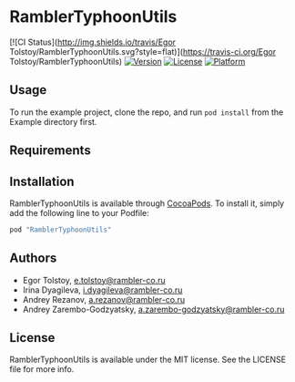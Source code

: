 # RamblerTyphoonUtils

[![CI Status](http://img.shields.io/travis/Egor Tolstoy/RamblerTyphoonUtils.svg?style=flat)](https://travis-ci.org/Egor Tolstoy/RamblerTyphoonUtils)
[![Version](https://img.shields.io/cocoapods/v/RamblerTyphoonUtils.svg?style=flat)](http://cocoapods.org/pods/RamblerTyphoonUtils)
[![License](https://img.shields.io/cocoapods/l/RamblerTyphoonUtils.svg?style=flat)](http://cocoapods.org/pods/RamblerTyphoonUtils)
[![Platform](https://img.shields.io/cocoapods/p/RamblerTyphoonUtils.svg?style=flat)](http://cocoapods.org/pods/RamblerTyphoonUtils)

## Usage

To run the example project, clone the repo, and run `pod install` from the Example directory first.

## Requirements

## Installation

RamblerTyphoonUtils is available through [CocoaPods](http://cocoapods.org). To install
it, simply add the following line to your Podfile:

```ruby
pod "RamblerTyphoonUtils"
```

## Authors

- Egor Tolstoy, e.tolstoy@rambler-co.ru
- Irina Dyagileva, i.dyagileva@rambler-co.ru
- Andrey Rezanov, a.rezanov@rambler-co.ru
- Andrey Zarembo-Godzyatsky, a.zarembo-godzyatsky@rambler-co.ru

## License

RamblerTyphoonUtils is available under the MIT license. See the LICENSE file for more info.
